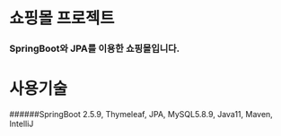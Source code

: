 # 쇼핑몰 프로젝트
### SpringBoot와 JPA를 이용한 쇼핑몰입니다.
# 사용기술
######SpringBoot 2.5.9, Thymeleaf, JPA, MySQL5.8.9, Java11, Maven, IntelliJ
